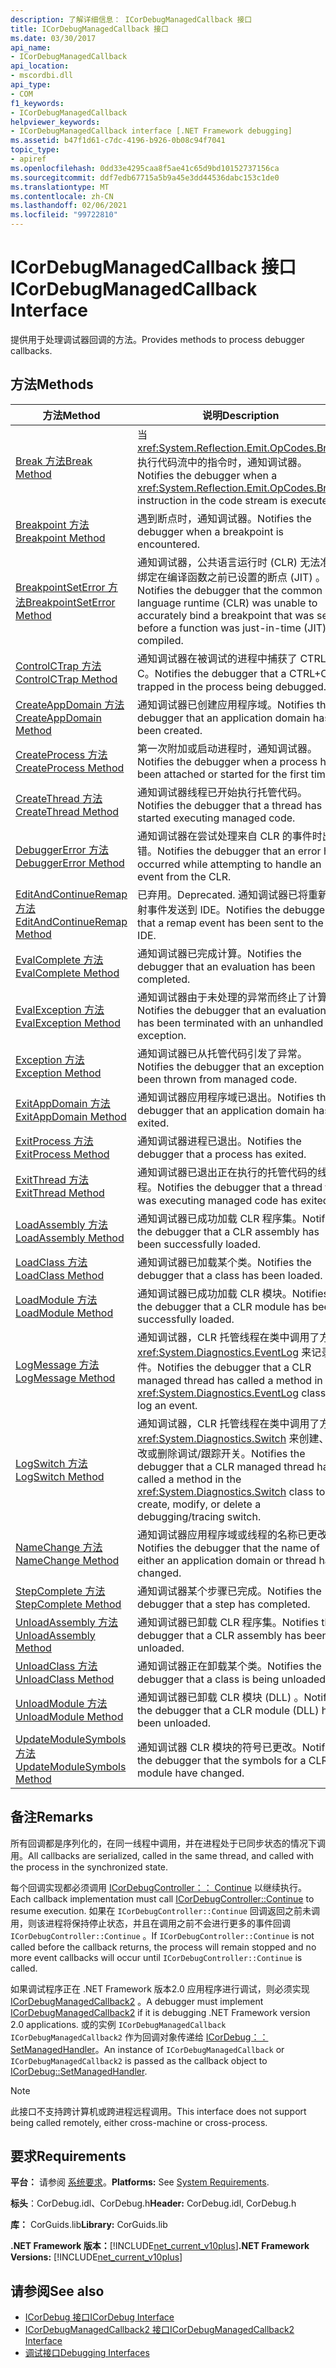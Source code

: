 ```yaml
---
description: 了解详细信息： ICorDebugManagedCallback 接口
title: ICorDebugManagedCallback 接口
ms.date: 03/30/2017
api_name:
- ICorDebugManagedCallback
api_location:
- mscordbi.dll
api_type:
- COM
f1_keywords:
- ICorDebugManagedCallback
helpviewer_keywords:
- ICorDebugManagedCallback interface [.NET Framework debugging]
ms.assetid: b47f1d61-c7dc-4196-b926-0b08c94f7041
topic_type:
- apiref
ms.openlocfilehash: 0dd33e4295caa8f5ae41c65d9bd10152737156ca
ms.sourcegitcommit: ddf7edb67715a5b9a45e3dd44536dabc153c1de0
ms.translationtype: MT
ms.contentlocale: zh-CN
ms.lasthandoff: 02/06/2021
ms.locfileid: "99722810"
---
```

# <a name="icordebugmanagedcallback-interface"></a><span data-ttu-id="0197a-103">ICorDebugManagedCallback 接口</span><span class="sxs-lookup"><span data-stu-id="0197a-103">ICorDebugManagedCallback Interface</span></span>

<span data-ttu-id="0197a-104">提供用于处理调试器回调的方法。</span><span class="sxs-lookup"><span data-stu-id="0197a-104">Provides methods to process debugger callbacks.</span></span>  
  
## <a name="methods"></a><span data-ttu-id="0197a-105">方法</span><span class="sxs-lookup"><span data-stu-id="0197a-105">Methods</span></span>  
  
|<span data-ttu-id="0197a-106">方法</span><span class="sxs-lookup"><span data-stu-id="0197a-106">Method</span></span>|<span data-ttu-id="0197a-107">说明</span><span class="sxs-lookup"><span data-stu-id="0197a-107">Description</span></span>|  
|------------|-----------------|  
|[<span data-ttu-id="0197a-108">Break 方法</span><span class="sxs-lookup"><span data-stu-id="0197a-108">Break Method</span></span>](icordebugmanagedcallback-break-method.md)|<span data-ttu-id="0197a-109">当 <xref:System.Reflection.Emit.OpCodes.Break> 执行代码流中的指令时，通知调试器。</span><span class="sxs-lookup"><span data-stu-id="0197a-109">Notifies the debugger when a <xref:System.Reflection.Emit.OpCodes.Break> instruction in the code stream is executed.</span></span>|  
|[<span data-ttu-id="0197a-110">Breakpoint 方法</span><span class="sxs-lookup"><span data-stu-id="0197a-110">Breakpoint Method</span></span>](icordebugmanagedcallback-breakpoint-method.md)|<span data-ttu-id="0197a-111">遇到断点时，通知调试器。</span><span class="sxs-lookup"><span data-stu-id="0197a-111">Notifies the debugger when a breakpoint is encountered.</span></span>|  
|[<span data-ttu-id="0197a-112">BreakpointSetError 方法</span><span class="sxs-lookup"><span data-stu-id="0197a-112">BreakpointSetError Method</span></span>](icordebugmanagedcallback-breakpointseterror-method.md)|<span data-ttu-id="0197a-113">通知调试器，公共语言运行时 (CLR) 无法准确绑定在编译函数之前已设置的断点 (JIT) 。</span><span class="sxs-lookup"><span data-stu-id="0197a-113">Notifies the debugger that the common language runtime (CLR) was unable to accurately bind a breakpoint that was set before a function was just-in-time (JIT) compiled.</span></span>|  
|[<span data-ttu-id="0197a-114">ControlCTrap 方法</span><span class="sxs-lookup"><span data-stu-id="0197a-114">ControlCTrap Method</span></span>](icordebugmanagedcallback-controlctrap-method.md)|<span data-ttu-id="0197a-115">通知调试器在被调试的进程中捕获了 CTRL + C。</span><span class="sxs-lookup"><span data-stu-id="0197a-115">Notifies the debugger that a CTRL+C is trapped in the process being debugged.</span></span>|  
|[<span data-ttu-id="0197a-116">CreateAppDomain 方法</span><span class="sxs-lookup"><span data-stu-id="0197a-116">CreateAppDomain Method</span></span>](icordebugmanagedcallback-createappdomain-method.md)|<span data-ttu-id="0197a-117">通知调试器已创建应用程序域。</span><span class="sxs-lookup"><span data-stu-id="0197a-117">Notifies the debugger that an application domain has been created.</span></span>|  
|[<span data-ttu-id="0197a-118">CreateProcess 方法</span><span class="sxs-lookup"><span data-stu-id="0197a-118">CreateProcess Method</span></span>](icordebugmanagedcallback-createprocess-method.md)|<span data-ttu-id="0197a-119">第一次附加或启动进程时，通知调试器。</span><span class="sxs-lookup"><span data-stu-id="0197a-119">Notifies the debugger when a process has been attached or started for the first time.</span></span>|  
|[<span data-ttu-id="0197a-120">CreateThread 方法</span><span class="sxs-lookup"><span data-stu-id="0197a-120">CreateThread Method</span></span>](icordebugmanagedcallback-createthread-method.md)|<span data-ttu-id="0197a-121">通知调试器线程已开始执行托管代码。</span><span class="sxs-lookup"><span data-stu-id="0197a-121">Notifies the debugger that a thread has started executing managed code.</span></span>|  
|[<span data-ttu-id="0197a-122">DebuggerError 方法</span><span class="sxs-lookup"><span data-stu-id="0197a-122">DebuggerError Method</span></span>](icordebugmanagedcallback-debuggererror-method.md)|<span data-ttu-id="0197a-123">通知调试器在尝试处理来自 CLR 的事件时出错。</span><span class="sxs-lookup"><span data-stu-id="0197a-123">Notifies the debugger that an error has occurred while attempting to handle an event from the CLR.</span></span>|  
|[<span data-ttu-id="0197a-124">EditAndContinueRemap 方法</span><span class="sxs-lookup"><span data-stu-id="0197a-124">EditAndContinueRemap Method</span></span>](icordebugmanagedcallback-editandcontinueremap-method.md)|<span data-ttu-id="0197a-125">已弃用。</span><span class="sxs-lookup"><span data-stu-id="0197a-125">Deprecated.</span></span> <span data-ttu-id="0197a-126">通知调试器已将重新映射事件发送到 IDE。</span><span class="sxs-lookup"><span data-stu-id="0197a-126">Notifies the debugger that a remap event has been sent to the IDE.</span></span>|  
|[<span data-ttu-id="0197a-127">EvalComplete 方法</span><span class="sxs-lookup"><span data-stu-id="0197a-127">EvalComplete Method</span></span>](icordebugmanagedcallback-evalcomplete-method.md)|<span data-ttu-id="0197a-128">通知调试器已完成计算。</span><span class="sxs-lookup"><span data-stu-id="0197a-128">Notifies the debugger that an evaluation has been completed.</span></span>|  
|[<span data-ttu-id="0197a-129">EvalException 方法</span><span class="sxs-lookup"><span data-stu-id="0197a-129">EvalException Method</span></span>](icordebugmanagedcallback-evalexception-method.md)|<span data-ttu-id="0197a-130">通知调试器由于未处理的异常而终止了计算。</span><span class="sxs-lookup"><span data-stu-id="0197a-130">Notifies the debugger that an evaluation has been terminated with an unhandled exception.</span></span>|  
|[<span data-ttu-id="0197a-131">Exception 方法</span><span class="sxs-lookup"><span data-stu-id="0197a-131">Exception Method</span></span>](icordebugmanagedcallback-exception-method.md)|<span data-ttu-id="0197a-132">通知调试器已从托管代码引发了异常。</span><span class="sxs-lookup"><span data-stu-id="0197a-132">Notifies the debugger that an exception has been thrown from managed code.</span></span>|  
|[<span data-ttu-id="0197a-133">ExitAppDomain 方法</span><span class="sxs-lookup"><span data-stu-id="0197a-133">ExitAppDomain Method</span></span>](icordebugmanagedcallback-exitappdomain-method.md)|<span data-ttu-id="0197a-134">通知调试器应用程序域已退出。</span><span class="sxs-lookup"><span data-stu-id="0197a-134">Notifies the debugger that an application domain has exited.</span></span>|  
|[<span data-ttu-id="0197a-135">ExitProcess 方法</span><span class="sxs-lookup"><span data-stu-id="0197a-135">ExitProcess Method</span></span>](icordebugmanagedcallback-exitprocess-method.md)|<span data-ttu-id="0197a-136">通知调试器进程已退出。</span><span class="sxs-lookup"><span data-stu-id="0197a-136">Notifies the debugger that a process has exited.</span></span>|  
|[<span data-ttu-id="0197a-137">ExitThread 方法</span><span class="sxs-lookup"><span data-stu-id="0197a-137">ExitThread Method</span></span>](icordebugmanagedcallback-exitthread-method.md)|<span data-ttu-id="0197a-138">通知调试器已退出正在执行的托管代码的线程。</span><span class="sxs-lookup"><span data-stu-id="0197a-138">Notifies the debugger that a thread that was executing managed code has exited.</span></span>|  
|[<span data-ttu-id="0197a-139">LoadAssembly 方法</span><span class="sxs-lookup"><span data-stu-id="0197a-139">LoadAssembly Method</span></span>](icordebugmanagedcallback-loadassembly-method.md)|<span data-ttu-id="0197a-140">通知调试器已成功加载 CLR 程序集。</span><span class="sxs-lookup"><span data-stu-id="0197a-140">Notifies the debugger that a CLR assembly has been successfully loaded.</span></span>|  
|[<span data-ttu-id="0197a-141">LoadClass 方法</span><span class="sxs-lookup"><span data-stu-id="0197a-141">LoadClass Method</span></span>](icordebugmanagedcallback-loadclass-method.md)|<span data-ttu-id="0197a-142">通知调试器已加载某个类。</span><span class="sxs-lookup"><span data-stu-id="0197a-142">Notifies the debugger that a class has been loaded.</span></span>|  
|[<span data-ttu-id="0197a-143">LoadModule 方法</span><span class="sxs-lookup"><span data-stu-id="0197a-143">LoadModule Method</span></span>](icordebugmanagedcallback-loadmodule-method.md)|<span data-ttu-id="0197a-144">通知调试器已成功加载 CLR 模块。</span><span class="sxs-lookup"><span data-stu-id="0197a-144">Notifies the debugger that a CLR module has been successfully loaded.</span></span>|  
|[<span data-ttu-id="0197a-145">LogMessage 方法</span><span class="sxs-lookup"><span data-stu-id="0197a-145">LogMessage Method</span></span>](icordebugmanagedcallback-logmessage-method.md)|<span data-ttu-id="0197a-146">通知调试器，CLR 托管线程在类中调用了方法 <xref:System.Diagnostics.EventLog> 来记录事件。</span><span class="sxs-lookup"><span data-stu-id="0197a-146">Notifies the debugger that a CLR managed thread has called a method in the <xref:System.Diagnostics.EventLog> class to log an event.</span></span>|  
|[<span data-ttu-id="0197a-147">LogSwitch 方法</span><span class="sxs-lookup"><span data-stu-id="0197a-147">LogSwitch Method</span></span>](icordebugmanagedcallback-logswitch-method.md)|<span data-ttu-id="0197a-148">通知调试器，CLR 托管线程在类中调用了方法 <xref:System.Diagnostics.Switch> 来创建、修改或删除调试/跟踪开关。</span><span class="sxs-lookup"><span data-stu-id="0197a-148">Notifies the debugger that a CLR managed thread has called a method in the <xref:System.Diagnostics.Switch> class to create, modify, or delete a debugging/tracing switch.</span></span>|  
|[<span data-ttu-id="0197a-149">NameChange 方法</span><span class="sxs-lookup"><span data-stu-id="0197a-149">NameChange Method</span></span>](icordebugmanagedcallback-namechange-method.md)|<span data-ttu-id="0197a-150">通知调试器应用程序域或线程的名称已更改。</span><span class="sxs-lookup"><span data-stu-id="0197a-150">Notifies the debugger that the name of either an application domain or thread has changed.</span></span>|  
|[<span data-ttu-id="0197a-151">StepComplete 方法</span><span class="sxs-lookup"><span data-stu-id="0197a-151">StepComplete Method</span></span>](icordebugmanagedcallback-stepcomplete-method.md)|<span data-ttu-id="0197a-152">通知调试器某个步骤已完成。</span><span class="sxs-lookup"><span data-stu-id="0197a-152">Notifies the debugger that a step has completed.</span></span>|  
|[<span data-ttu-id="0197a-153">UnloadAssembly 方法</span><span class="sxs-lookup"><span data-stu-id="0197a-153">UnloadAssembly Method</span></span>](icordebugmanagedcallback-unloadassembly-method.md)|<span data-ttu-id="0197a-154">通知调试器已卸载 CLR 程序集。</span><span class="sxs-lookup"><span data-stu-id="0197a-154">Notifies the debugger that a CLR assembly has been unloaded.</span></span>|  
|[<span data-ttu-id="0197a-155">UnloadClass 方法</span><span class="sxs-lookup"><span data-stu-id="0197a-155">UnloadClass Method</span></span>](icordebugmanagedcallback-unloadclass-method.md)|<span data-ttu-id="0197a-156">通知调试器正在卸载某个类。</span><span class="sxs-lookup"><span data-stu-id="0197a-156">Notifies the debugger that a class is being unloaded.</span></span>|  
|[<span data-ttu-id="0197a-157">UnloadModule 方法</span><span class="sxs-lookup"><span data-stu-id="0197a-157">UnloadModule Method</span></span>](icordebugmanagedcallback-unloadmodule-method.md)|<span data-ttu-id="0197a-158">通知调试器已卸载 CLR 模块 (DLL) 。</span><span class="sxs-lookup"><span data-stu-id="0197a-158">Notifies the debugger that a CLR module (DLL) has been unloaded.</span></span>|  
|[<span data-ttu-id="0197a-159">UpdateModuleSymbols 方法</span><span class="sxs-lookup"><span data-stu-id="0197a-159">UpdateModuleSymbols Method</span></span>](icordebugmanagedcallback-updatemodulesymbols-method.md)|<span data-ttu-id="0197a-160">通知调试器 CLR 模块的符号已更改。</span><span class="sxs-lookup"><span data-stu-id="0197a-160">Notifies the debugger that the symbols for a CLR module have changed.</span></span>|  
  
## <a name="remarks"></a><span data-ttu-id="0197a-161">备注</span><span class="sxs-lookup"><span data-stu-id="0197a-161">Remarks</span></span>  

 <span data-ttu-id="0197a-162">所有回调都是序列化的，在同一线程中调用，并在进程处于已同步状态的情况下调用。</span><span class="sxs-lookup"><span data-stu-id="0197a-162">All callbacks are serialized, called in the same thread, and called with the process in the synchronized state.</span></span>  
  
 <span data-ttu-id="0197a-163">每个回调实现都必须调用 [ICorDebugController：： Continue](icordebugcontroller-continue-method.md) 以继续执行。</span><span class="sxs-lookup"><span data-stu-id="0197a-163">Each callback implementation must call [ICorDebugController::Continue](icordebugcontroller-continue-method.md) to resume execution.</span></span> <span data-ttu-id="0197a-164">如果在 `ICorDebugController::Continue` 回调返回之前未调用，则该进程将保持停止状态，并且在调用之前不会进行更多的事件回调 `ICorDebugController::Continue` 。</span><span class="sxs-lookup"><span data-stu-id="0197a-164">If `ICorDebugController::Continue` is not called before the callback returns, the process will remain stopped and no more event callbacks will occur until `ICorDebugController::Continue` is called.</span></span>  
  
 <span data-ttu-id="0197a-165">如果调试程序正在 .NET Framework 版本2.0 应用程序进行调试，则必须实现 [ICorDebugManagedCallback2](icordebugmanagedcallback2-interface.md) 。</span><span class="sxs-lookup"><span data-stu-id="0197a-165">A debugger must implement [ICorDebugManagedCallback2](icordebugmanagedcallback2-interface.md) if it is debugging .NET Framework version 2.0 applications.</span></span> <span data-ttu-id="0197a-166">或的实例 `ICorDebugManagedCallback` `ICorDebugManagedCallback2` 作为回调对象传递给 [ICorDebug：： SetManagedHandler](icordebug-setmanagedhandler-method.md)。</span><span class="sxs-lookup"><span data-stu-id="0197a-166">An instance of `ICorDebugManagedCallback` or `ICorDebugManagedCallback2` is passed as the callback object to [ICorDebug::SetManagedHandler](icordebug-setmanagedhandler-method.md).</span></span>  
  
> [!NOTE]
> <span data-ttu-id="0197a-167">此接口不支持跨计算机或跨进程远程调用。</span><span class="sxs-lookup"><span data-stu-id="0197a-167">This interface does not support being called remotely, either cross-machine or cross-process.</span></span>  
  
## <a name="requirements"></a><span data-ttu-id="0197a-168">要求</span><span class="sxs-lookup"><span data-stu-id="0197a-168">Requirements</span></span>  

 <span data-ttu-id="0197a-169">**平台：** 请参阅 [系统要求](../../get-started/system-requirements.md)。</span><span class="sxs-lookup"><span data-stu-id="0197a-169">**Platforms:** See [System Requirements](../../get-started/system-requirements.md).</span></span>  
  
 <span data-ttu-id="0197a-170">**标头**：CorDebug.idl、CorDebug.h</span><span class="sxs-lookup"><span data-stu-id="0197a-170">**Header:** CorDebug.idl, CorDebug.h</span></span>  
  
 <span data-ttu-id="0197a-171">**库：** CorGuids.lib</span><span class="sxs-lookup"><span data-stu-id="0197a-171">**Library:** CorGuids.lib</span></span>  
  
 <span data-ttu-id="0197a-172">**.NET Framework 版本：**[!INCLUDE[net_current_v10plus](../../../../includes/net-current-v10plus-md.md)]</span><span class="sxs-lookup"><span data-stu-id="0197a-172">**.NET Framework Versions:** [!INCLUDE[net_current_v10plus](../../../../includes/net-current-v10plus-md.md)]</span></span>  
  
## <a name="see-also"></a><span data-ttu-id="0197a-173">请参阅</span><span class="sxs-lookup"><span data-stu-id="0197a-173">See also</span></span>

- [<span data-ttu-id="0197a-174">ICorDebug 接口</span><span class="sxs-lookup"><span data-stu-id="0197a-174">ICorDebug Interface</span></span>](icordebug-interface.md)
- [<span data-ttu-id="0197a-175">ICorDebugManagedCallback2 接口</span><span class="sxs-lookup"><span data-stu-id="0197a-175">ICorDebugManagedCallback2 Interface</span></span>](icordebugmanagedcallback2-interface.md)
- [<span data-ttu-id="0197a-176">调试接口</span><span class="sxs-lookup"><span data-stu-id="0197a-176">Debugging Interfaces</span></span>](debugging-interfaces.md)
